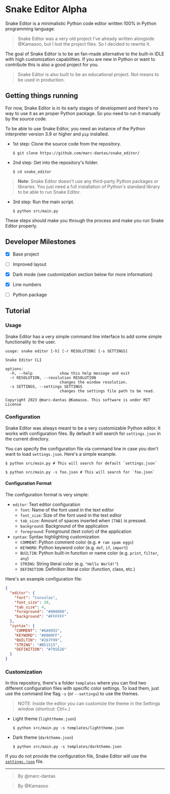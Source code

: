 # Snake Editor Alpha

Snake Editor is a minimalistic Python code editor written 100% in Python programming language.

> Snake Editor was a very old project I've already written alongside @Kamasoo, but I lost the project files. So I decided to rewrite it.

The goal of Snake Editor is to be an fan-made alternative to the built-in IDLE with high customization capabilities. If you are new in Python or want to contribute this is also a good project for you.

> Snake Editor is also built to be an educational project. Not means to be used in production.

## Getting things running
For now, Snake Editor is in its early stages of development and there's no way to use it as an proper Python package. So you need to run it manually by the source code.

To be able to use Snake Editor, you need an instance of the Python interpreter version 3.9 or higher and `pip` installed.

- 1st step: Clone the source code from the repository.
    ```console
    $ git clone https://github.com/marc-dantas/snake_editor/
    ```
- 2nd step: Get into the repository's folder.
    ```console
    $ cd snake_editor
    ```
> **Note**: Snake Editor doesn't use any third-party Python packages or libraries. You just need a full installation of Python's standard library to be able to run Snake Editor. 
- 3rd step: Run the main script.
    ```console
    $ python src/main.py
    ```

These steps should make you through the process and make you run Snake Editor properly.

## Developer Milestones

- [X] Base project
- [ ] Improved layout
- [X] Dark mode (see customization section below for more information)
- [X] Line numbers
- [ ] Python package


## Tutorial
### Usage
Snake Editor has a very simple command line interface to add some simple functionality to the user.

```
usage: snake editor [-h] [-r RESOLUTION] [-s SETTINGS]

Snake Editor CLI

options:
  -h, --help            show this help message and exit
  -r RESOLUTION, --resolution RESOLUTION
                        changes the window resolution.
  -s SETTINGS, --settings SETTINGS
                        changes the settings file path to be read.

Copyright 2023 @marc-dantas @Kamasoo. This software is under MIT License
```

### Configuration
Snake Editor was always meant to be a very customizable Python editor. It works with configuration files. By default it will search for `settings.json` in the current directory.

You can specify the configuration file via command line in case you don't want to load `settings.json`. Here's a simple example.

```console
$ python src/main.py # This will search for default `settings.json`
```

```console
$ python src/main.py -s foo.json # This will search for `foo.json`
```

#### Configuration Format

The configuration format is very simple:

- `editor`: Text editor configuration
  - `font`: Name of the font used in the text editor
  - `font_size`: Size of the font used in the text editor
  - `tab_size`: Amount of spaces inserted when `[TAB]` is pressed.
  - `background`: Background of the application
  - `foreground`: Foreground (text color) of the application
- `syntax`: Syntax highlighting customization
  - `COMMENT`: Python comment color (e.g. `# ram spam eggs`)
  - `KEYWORD`: Python keyword color (e.g. `def`, `if`, `import`)
  - `BUILTIN`: Python built-in function or name color (e.g. `print`, `filter`, `any`)
  - `STRING`: String literal color (e.g. `"Hello World!"`)
  - `DEFINITION`: Definition literal color (function, class, etc.)

Here's an example configuration file:

```json
{
  "editor": {
    "font": "Consolas",
    "font_size": 20,
    "tab_size": 4,
    "foreground": "#000000",
    "background": "#FFFFFF"
  },
  "syntax": {
    "COMMENT": "#6A9955",
    "KEYWORD": "#0000FF",
    "BUILTIN": "#267F99",
    "STRING": "#B51515",
    "DEFINITION": "#795E26"
  }
}
```

### Customization
In this repository, there's a folder `templates` where you can find two different configuration files with specific color settings. To load them, just use the command line flag `-s` (or `--settings`) to use the themes.

> NOTE: Inside the editor you can customize the theme in the Settings window (shortcut: Ctrl+.)

- Light theme (`lighttheme.json`)
  ```console
  $ python src/main.py -s templates/lighttheme.json
  ```
- Dark theme (`darktheme.json`)
  ```console
  $ python src/main.py -s templates/darktheme.json
  ```

If you do not provide the configuration file, Snake Editor will use the [`settings.json`](./settings.json) file.


---



> By @marc-dantas

> By @Kamasoo